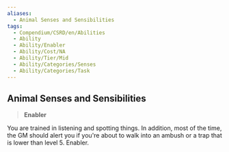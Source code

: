 ```yaml
---
aliases:
  - Animal Senses and Sensibilities
tags:
  - Compendium/CSRD/en/Abilities
  - Ability
  - Ability/Enabler
  - Ability/Cost/NA
  - Ability/Tier/Mid
  - Ability/Categories/Senses
  - Ability/Categories/Task
---
```

  
    
## Animal Senses and Sensibilities    
>**Enabler**  
    
You are trained in listening and spotting things. In addition, most of the time, the GM should alert you if you're about to walk into an ambush or a trap that is lower than level 5. Enabler.